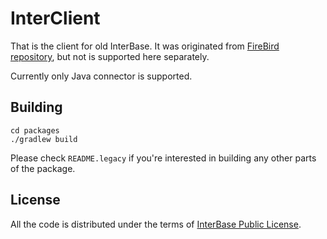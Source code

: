 InterClient
===========
That is the client for old InterBase. It was originated from [FireBird
repository][firebird], but not is supported here separately.

Currently only Java connector is supported.

Building
--------

    cd packages
    ./gradlew build

Please check `README.legacy` if you're interested in building any other parts of
the package.

License
-------
All the code is distributed under the terms of [InterBase Public License][ipl].

[firebird]: http://firebird.cvs.sourceforge.net/viewvc/firebird/interclient/20/dev/
[ipl]: http://www.firebirdsql.org/en/interbase-public-license/

